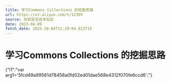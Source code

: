 ```yaml
---
title: 学习Commons Collections 的挖掘思路
url: https://xz.aliyun.com/t/12395
source: 先知安全技术社区
date: 2023-04-09
fetch_date: 2025-10-04T11:29:04.023715
---
```


# 学习Commons Collections 的挖掘思路

{"l1":"var arg1='5fcd49a99561d78458a0fd02ed01dae568e4312f070fe6ccd6';"}